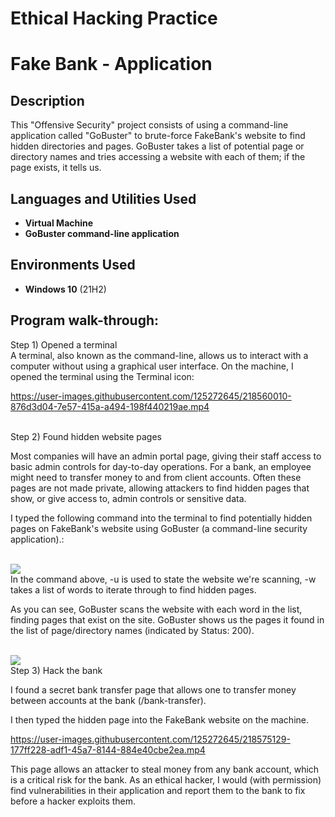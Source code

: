 # Ethical Hacking Practice
<h1>Fake Bank - Application</h1>

<h2>Description</h2>
This "Offensive Security" project consists of using a command-line application called "GoBuster" to brute-force FakeBank's website to find hidden directories and pages. GoBuster takes a list of potential page or directory names and tries accessing a website with each of them; if the page exists, it tells us.
<br />

<h2>Languages and Utilities Used</h2>

- <b>Virtual Machine</b> 
- <b>GoBuster command-line application</b>

<h2>Environments Used </h2>

- <b>Windows 10</b> (21H2)

<h2>Program walk-through:</h2>

Step 1) Opened a terminal
<br/>
A terminal, also known as the command-line, allows us to interact with a computer without using a graphical user interface. On the machine, I opened the terminal using the Terminal icon:  


https://user-images.githubusercontent.com/125272645/218560010-876d3d04-7e57-415a-a494-198f440219ae.mp4

<br />
Step 2) Found hidden website pages

Most companies will have an admin portal page, giving their staff access to basic admin controls for day-to-day operations. For a bank, an employee might need to transfer money to and from client accounts. Often these pages are not made private, allowing attackers to find hidden pages that show, or give access to, admin controls or sensitive data.

I typed the following command into the terminal to find potentially hidden pages on FakeBank's website using GoBuster (a command-line security application).:  
<br/>

<img src="https://user-images.githubusercontent.com/125272645/218570689-209aff77-5291-402a-8bb0-d04c9f04c3c7.png"/>
<br />
In the command above, -u is used to state the website we're scanning, -w takes a list of words to iterate through to find hidden pages.

As you can see, GoBuster scans the website with each word in the list, finding pages that exist on the site. GoBuster shows us the pages it found in the list of page/directory names (indicated by Status: 200).

<br />

<img src="https://user-images.githubusercontent.com/125272645/218573103-3aa275b0-6e6e-4b9a-9f8b-147c18c5c6e6.png"/>
<br />
Step 3) Hack the bank

I found a secret bank transfer page that allows one to transfer money between accounts at the bank (/bank-transfer). 

I then typed the hidden page into the FakeBank website on the machine.  <br/>


https://user-images.githubusercontent.com/125272645/218575129-177ff228-adf1-45a7-8144-884e40cbe2ea.mp4


This page allows an attacker to steal money from any bank account, which is a critical risk for the bank. As an ethical hacker, I would (with permission) find vulnerabilities in their application and report them to the bank to fix before a hacker exploits them.
</p>

<!--
 ```diff
- text in red
+ text in green
! text in orange
# text in gray
@@ text in purple (and bold)@@
```
--!>
